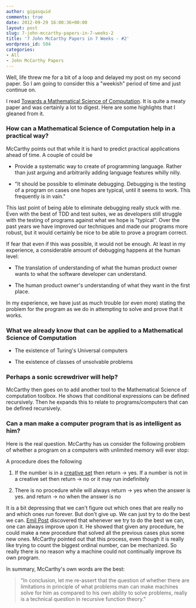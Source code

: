 ```yaml
---
author: gigasquid
comments: true
date: 2012-09-29 16:00:36+00:00
layout: post
slug: 7-john-mccarthy-papers-in-7-weeks-2
title: '7 John McCarthy Papers in 7 Weeks - #2'
wordpress_id: 504
categories:
- All
- John McCarthy Papers
---
```


Well, life threw me for a bit of a loop and delayed my post on my second paper. So I am going to consider this a "weekish" period of time and just continue on.

I read [ Towards a Mathematical Science of Computation](http://www-formal.stanford.edu/jmc/towards/towards.html).  It is quite a meaty paper and was certainly a lot to digest.  Here are some highlights that I gleaned from it.



### How can a Mathematical Science of Computation help in a practical way?


McCarthy points out that while it is hard to predict practical applications ahead of time.  A couple of could be




  * Provide a systematic way to create of programming language.  Rather than just arguing and arbitrarily adding language features whilly nilly.

  * "It should be possible to eliminate debugging.  Debugging is the testing of a program on cases one hopes are typical, until it seems to work.  This frequently is in vain."


This last point of being able to eliminate debugging really stuck with me.  Even with the best of TDD and test suites, we as developers still struggle with the testing of programs against what we hope is "typical".  Over the past years we have improved our techniques and made our programs more robust, but it would certainly be nice to be able to prove a program correct.

If fear that even if this was possible, it would not be enough. At least in my experience, a considerable amount of debugging happens at the human level:


  * The translation of understanding of what the human product owner wants to what the software developer can understand.

  * The human product owner's understanding of what they want in the first place.


In my experience, we have just as much trouble (or even more) stating the problem for the program as we do in attempting to solve and prove that it works.

 

###  What we already know that can be applied to a Mathematical Science of Computation 







  * The existence of Turing's Universal computers

  * The existence of classes of unsolvable problems




### Perhaps a sonic screwdriver will help?


McCarthy then goes on to add another tool to the Mathematical Science of computation toolbox. He shows that conditional expressions can be defined recursively.  Then he expands this to relate to programs/computers that can be defined recursively.



### Can a man make a computer program that is as intelligent as him?


Here is the real question.  McCarthy has us consider the following problem of whether a program on a computers with unlimited memory will ever stop:

A procedure does the following




  1. If the number is in a [creative set](http://en.wikipedia.org/wiki/Creative_and_productive_sets) then return -> yes.
If a number is not in a creative set then return -> no
or it may run indefinitely

  2. There is no procedure while will always return -> yes when the answer is yes.  and return -> no when the answer is no


It is a bit depressing that we can't figure out which ones that are really no and which ones run forever.  But don't give up.  We can just try to do the best we can.  [Emil Post](http://en.wikipedia.org/wiki/Emil_Leon_Post) discovered that whenever we try to do the best we can, one can always improve upon it.  He showed that given any procedure, he could make a new procedure that solved all the previous cases plus some new ones. McCarthy pointed out that this process, even though it is really like trying to count the biggest ordinal number, can be mechanized.  So really there is no reason why a machine could not continually improve its own program.

In summary, McCarthy's own words are the best:




> "In conclusion, let me re-assert that the question of whether there are limitations in principle of what problems man can make machines solve for him as compared to his own ability to solve problems, really is a technical question in recursive function theory."








 

